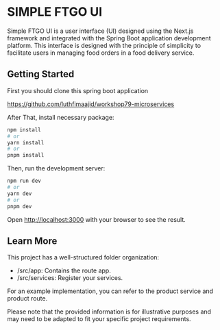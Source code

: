 
# SIMPLE FTGO UI

Simple FTGO UI is a user interface (UI) designed using the Next.js framework and integrated with the Spring Boot application development platform. This interface is designed with the principle of simplicity to facilitate users in managing food orders in a food delivery service.


## Getting Started

First you should clone this spring boot application

https://github.com/luthfimaajid/workshop79-microservices

After That, install necessary package:

```bash
npm install
# or
yarn install
# or
pnpm install
```

Then, run the development server:

```bash
npm run dev
# or
yarn dev
# or
pnpm dev
```

Open [http://localhost:3000](http://localhost:3000) with your browser to see the result.


## Learn More

This project has a well-structured folder organization:

- /src/app: Contains the route app.
- /src/services: Register your services.

For an example implementation, you can refer to the product service and product route.

Please note that the provided information is for illustrative purposes and may need to be adapted to fit your specific project requirements.
